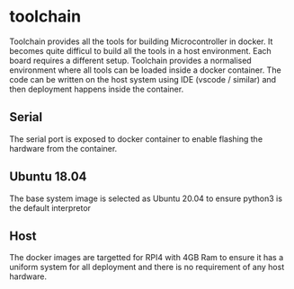 # toolchain

Toolchain provides all the tools for building Microcontroller in docker. It becomes quite difficul to build all the tools in a host environment. Each board requires a different setup. Toolchain provides a normalised environment where all tools can be loaded inside a docker container. The code can be written on the host system using IDE (vscode / similar) and then deployment happens inside the container.

## Serial
The serial port is exposed to docker container to enable flashing the hardware from the container.

## Ubuntu 18.04
The base system image is selected as Ubuntu 20.04 to ensure python3 is the default interpretor

## Host
The docker images are targetted for RPI4 with 4GB Ram to ensure it has a uniform system for all deployment and there is no requirement of any host hardware.


